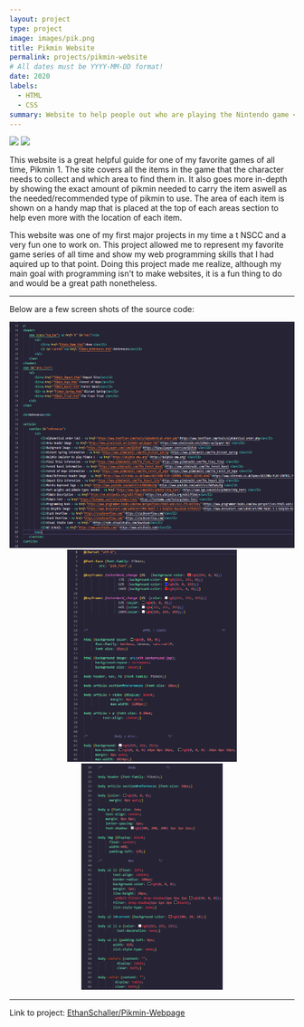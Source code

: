 ```yaml
---
layout: project
type: project
image: images/pik.png
title: Pikmin Website
permalink: projects/pikmin-website
# All dates must be YYYY-MM-DD format!
date: 2020
labels:
  - HTML
  - CSS
summary: Website to help people out who are playing the Nintendo game <em>Pikmin 1</em>
---
```


<img class="ui image" src="{{ site.baseurl }}/images/pik_img1.png">

<img class="ui image" src="{{ site.baseurl }}/images/pik_img2.png">

<br/>
 
This website is a great helpful guide for one of my favorite games of all time, Pikmin 1. The site covers all the items in the game that the character needs to collect and which area to find them in. It also goes more in-depth by showing the exact amount of pikmin needed to carry the item aswell as the needed/recommended type of pikmin to use. The area of each item is shown on a handy map that is placed at the top of each areas section to help even more with the location of each item.

This website was one of my first major projects in my time a t NSCC and a very fun one to work on. This project allowed me to represent my favorite game series of all time and show my web programming skills that I had aquired up to that point. Doing this project made me realize, although my main goal with programming isn't to make websites, it is a fun thing to do and would be a great path nonetheless.

<hr>

Below are a few screen shots of the source code:

<div class="ui small rounded images" style="text-align:center">
  <img class="ui image" style="width:550px;height:400px;" src="../images/pik_code1.png">
  <img class="ui image" style="width:300px;height:375px;" src="../images/pik_code2.png">
  <img class="ui image" style="width:250px;height:400px;" src="../images/pik_code3.png">
</div>

<hr>

Link to project: <a href="https://github.com/EthanSchaller/Pikmin-Webpage"><i class="large github icon "></i>EthanSchaller/Pikmin-Webpage</a>

<br/>